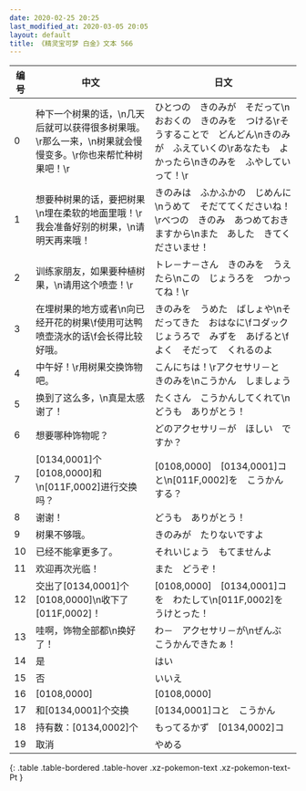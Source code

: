 ```yaml
---
date: 2020-02-25 20:25
last_modified_at: 2020-03-05 20:05
layout: default
title: 《精灵宝可梦 白金》文本 566
---
```

| 编号 | 中文 | 日文 |
| ---- | ---- | ---- |
| 0 | 种下一个树果的话，\n几天后就可以获得很多树果哦。\r那么一来，\n树果就会慢慢变多。\r你也来帮忙种树果吧！\r | ひとつの　きのみが　そだって\nおおくの　きのみを　つける\rそうすることで　どんどん\nきのみが　ふえていくの\rあなたも　よかったら\nきのみを　ふやしていって！\r |
| 1 | 想要种树果的话，要把树果\n埋在柔软的地面里哦！\r我会准备好别的树果，\n请明天再来哦！ | きのみは　ふかふかの　じめんに\nうめて　そだててくださいね！\rべつの　きのみ　あつめておきますから\nまた　あした　きてくださいませ！ |
| 2 | 训练家朋友，如果要种植树果，\n请用这个喷壶！\r | トレ－ナ－さん　きのみを　うえたら\nこの　じょうろを　つかってね！\r |
| 3 | 在埋树果的地方或者\n向已经开花的树果\f使用可达鸭喷壶浇水的话\f会长得比较好哦。 | きのみを　うめた　ばしょや\nそだってきた　おはなに\fコダックじょうろで　みずを　あげると\fよく　そだって　くれるのよ |
| 4 | 中午好！\r用树果交换饰物吧。 | こんにちは！\rアクセサリ－と　きのみを\nこうかん　しましょう　 |
| 5 | 换到了这么多，\n真是太感谢了！ | たくさん　こうかんしてくれて\nどうも　ありがとう！ |
| 6 | 想要哪种饰物呢？ | どのアクセサリ－が　ほしい　ですか？ |
| 7 | [0134,0001]个[0108,0000]和\n[011F,0002]进行交换吗？ | [0108,0000]　[0134,0001]コと\n[011F,0002]を　こうかんする？ |
| 8 | 谢谢！ | どうも　ありがとう！ |
| 9 | 树果不够哦。 | きのみが　たりないですよ |
| 10 | 已经不能拿更多了。 | それいじょう　もてませんよ |
| 11 | 欢迎再次光临！ | また　どうぞ！ |
| 12 | 交出了[0134,0001]个[0108,0000]\n收下了[011F,0002]！ | [0108,0000]　[0134,0001]コを　わたして\n[011F,0002]を　うけとった！ |
| 13 | 哇啊，饰物全部都\n换好了！ | わ－　アクセサリ－が\nぜんぶ　こうかんできたぁ！ |
| 14 | 是 | はい |
| 15 | 否 | いいえ |
| 16 | [0108,0000] | [0108,0000] |
| 17 | 和[0134,0001]个交换 | [0134,0001]コと　こうかん |
| 18 | 持有数：[0134,0002]个 | もってるかず　[0134,0002]コ |
| 19 | 取消 | やめる |
{: .table .table-bordered .table-hover .xz-pokemon-text .xz-pokemon-text-Pt }